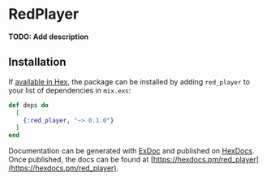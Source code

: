 # RedPlayer

**TODO: Add description**

## Installation

If [available in Hex](https://hex.pm/docs/publish), the package can be installed
by adding `red_player` to your list of dependencies in `mix.exs`:

```elixir
def deps do
  [
    {:red_player, "~> 0.1.0"}
  ]
end
```

Documentation can be generated with [ExDoc](https://github.com/elixir-lang/ex_doc)
and published on [HexDocs](https://hexdocs.pm). Once published, the docs can
be found at [https://hexdocs.pm/red_player](https://hexdocs.pm/red_player).

